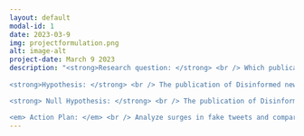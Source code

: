 ```yaml
---
layout: default
modal-id: 1
date: 2023-03-9
img: projectformulation.png
alt: image-alt
project-date: March 9 2023
description: "<strong>Research question: </strong> <br /> Which publications triggered the sudden surge in mis-/disinformation regarding Leni's alleged association with the CPP-NPA-NDF?  <br /> <br />
  
<strong>Hypothesis: </strong> <br /> The publication of Disinformed news correlates with the sudden spike in Mis/Disinformed tweets regarding Leni's alleged allegiance the CPP-NDA-NDF.  <br /> <br />

<strong> Null Hypothesis: </strong> <br /> The publication of Disinformed news has NO correlation with the sudden spike in Mis/Disinformed tweets regarding Leni's alleged allegiance the CPP-NDA-NDF. <br /> <br />

<em> Action Plan: </em> <br /> Analyze surges in fake tweets and compare dates with publication of disinformed news"
---
```

